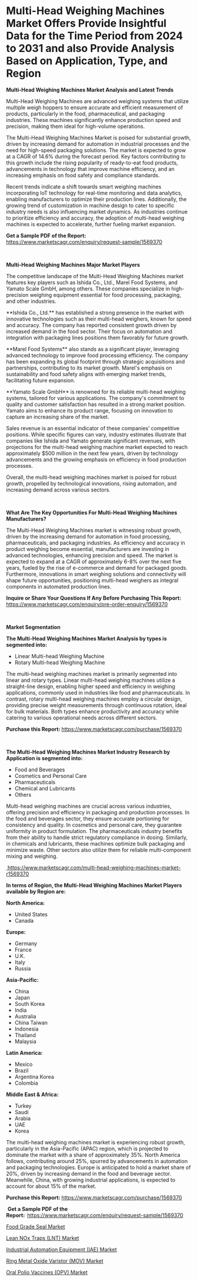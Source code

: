 <p><h1>Multi-Head Weighing Machines Market Offers Provide Insightful Data for the Time Period from 2024 to 2031 and also Provide Analysis Based on Application, Type, and Region</h1></p><p><strong>Multi-Head Weighing Machines Market Analysis and Latest Trends</strong></p>
<p><p>Multi-Head Weighing Machines are advanced weighing systems that utilize multiple weigh hoppers to ensure accurate and efficient measurement of products, particularly in the food, pharmaceutical, and packaging industries. These machines significantly enhance production speed and precision, making them ideal for high-volume operations. </p><p>The Multi-Head Weighing Machines Market is poised for substantial growth, driven by increasing demand for automation in industrial processes and the need for high-speed packaging solutions. The market is expected to grow at a CAGR of 14.6% during the forecast period. Key factors contributing to this growth include the rising popularity of ready-to-eat food products, advancements in technology that improve machine efficiency, and an increasing emphasis on food safety and compliance standards.</p><p>Recent trends indicate a shift towards smart weighing machines incorporating IoT technology for real-time monitoring and data analytics, enabling manufacturers to optimize their production lines. Additionally, the growing trend of customization in machine design to cater to specific industry needs is also influencing market dynamics. As industries continue to prioritize efficiency and accuracy, the adoption of multi-head weighing machines is expected to accelerate, further fueling market expansion.</p></p>
<p><strong>Get a Sample PDF of the Report:&nbsp;</strong> <a href="https://www.marketscagr.com/enquiry/request-sample/1569370?utm_campaign=1693&utm_medium=2&utm_source=Github&utm_content=ia&utm_term=14102024&utm_id=multi-head-weighing-machines">https://www.marketscagr.com/enquiry/request-sample/1569370</a></p>
<p>&nbsp;</p>
<p><strong>Multi-Head Weighing Machines Major Market Players</strong></p>
<p><p>The competitive landscape of the Multi-Head Weighing Machines market features key players such as Ishida Co., Ltd., Marel Food Systems, and Yamato Scale GmbH, among others. These companies specialize in high-precision weighing equipment essential for food processing, packaging, and other industries. </p><p>**Ishida Co., Ltd.** has established a strong presence in the market with innovative technologies such as their multi-head weighers, known for speed and accuracy. The company has reported consistent growth driven by increased demand in the food sector. Their focus on automation and integration with packaging lines positions them favorably for future growth.</p><p>**Marel Food Systems** also stands as a significant player, leveraging advanced technology to improve food processing efficiency. The company has been expanding its global footprint through strategic acquisitions and partnerships, contributing to its market growth. Marel's emphasis on sustainability and food safety aligns with emerging market trends, facilitating future expansion.</p><p>**Yamato Scale GmbH** is renowned for its reliable multi-head weighing systems, tailored for various applications. The company's commitment to quality and customer satisfaction has resulted in a strong market position. Yamato aims to enhance its product range, focusing on innovation to capture an increasing share of the market.</p><p>Sales revenue is an essential indicator of these companies’ competitive positions. While specific figures can vary, industry estimates illustrate that companies like Ishida and Yamato generate significant revenues, with projections for the multi-head weighing machine market expected to reach approximately $500 million in the next few years, driven by technology advancements and the growing emphasis on efficiency in food production processes.</p><p>Overall, the multi-head weighing machines market is poised for robust growth, propelled by technological innovations, rising automation, and increasing demand across various sectors.</p></p>
<p>&nbsp;</p>
<p><strong>What Are The Key Opportunities For Multi-Head Weighing Machines Manufacturers?</strong></p>
<p><p>The Multi-Head Weighing Machines market is witnessing robust growth, driven by the increasing demand for automation in food processing, pharmaceuticals, and packaging industries. As efficiency and accuracy in product weighing become essential, manufacturers are investing in advanced technologies, enhancing precision and speed. The market is expected to expand at a CAGR of approximately 6-8% over the next five years, fueled by the rise of e-commerce and demand for packaged goods. Furthermore, innovations in smart weighing solutions and connectivity will shape future opportunities, positioning multi-head weighers as integral components in automated production lines.</p></p>
<p><strong>Inquire or Share Your Questions If Any Before Purchasing This Report:</strong> <a href="https://www.marketscagr.com/enquiry/pre-order-enquiry/1569370?utm_campaign=1693&utm_medium=2&utm_source=Github&utm_content=ia&utm_term=14102024&utm_id=multi-head-weighing-machines">https://www.marketscagr.com/enquiry/pre-order-enquiry/1569370</a></p>
<p>&nbsp;</p>
<p><strong>Market Segmentation</strong></p>
<p><strong>The Multi-Head Weighing Machines Market Analysis by types is segmented into:</strong></p>
<p><ul><li>Linear Multi-head Weighing Machine</li><li>Rotary Multi-head Weighing Machine</li></ul></p>
<p><p>The multi-head weighing machines market is primarily segmented into linear and rotary types. Linear multi-head weighing machines utilize a straight-line design, enabling higher speed and efficiency in weighing applications, commonly used in industries like food and pharmaceuticals. In contrast, rotary multi-head weighing machines employ a circular design, providing precise weight measurements through continuous rotation, ideal for bulk materials. Both types enhance productivity and accuracy while catering to various operational needs across different sectors.</p></p>
<p><strong>Purchase this Report:&nbsp;</strong><a href="https://www.marketscagr.com/purchase/1569370?utm_campaign=1693&utm_medium=2&utm_source=Github&utm_content=ia&utm_term=14102024&utm_id=multi-head-weighing-machines">https://www.marketscagr.com/purchase/1569370</a></p>
<p>&nbsp;</p>
<p><strong>The Multi-Head Weighing Machines Market Industry Research by Application is segmented into:</strong></p>
<p><ul><li>Food and Beverages</li><li>Cosmetics and Personal Care</li><li>Pharmaceuticals</li><li>Chemical and Lubricants</li><li>Others</li></ul></p>
<p><p>Multi-head weighing machines are crucial across various industries, offering precision and efficiency in packaging and production processes. In the food and beverages sector, they ensure accurate portioning for consistency and quality. In cosmetics and personal care, they guarantee uniformity in product formulation. The pharmaceuticals industry benefits from their ability to handle strict regulatory compliance in dosing. Similarly, in chemicals and lubricants, these machines optimize bulk packaging and minimize waste. Other sectors also utilize them for reliable multi-component mixing and weighing.</p></p>
<p><a href="https://www.marketscagr.com/multi-head-weighing-machines-market-r1569370?utm_campaign=1693&utm_medium=2&utm_source=Github&utm_content=ia&utm_term=14102024&utm_id=multi-head-weighing-machines">&nbsp;https://www.marketscagr.com/multi-head-weighing-machines-market-r1569370</a></p>
<p><strong>In terms of Region, the Multi-Head Weighing Machines Market Players available by Region are:</strong></p>
<p>
    <p> <strong> North America: </strong>
        <ul>
            <li>United States</li>
            <li>Canada</li>
        </ul>
        </p> 
    <p> <strong> Europe: </strong>
        <ul>
            <li>Germany</li>
            <li>France</li>
            <li>U.K.</li>
            <li>Italy</li>
            <li>Russia</li>
        </ul>
        </p> 
    <p> <strong> Asia-Pacific: </strong>
        <ul>
            <li>China</li>
            <li>Japan</li>
            <li>South Korea</li>
            <li>India</li>
            <li>Australia</li>
            <li>China Taiwan</li>
            <li>Indonesia</li>
            <li>Thailand</li>
            <li>Malaysia</li>
        </ul>
        </p> 
    <p> <strong> Latin America: </strong>
        <ul>
            <li>Mexico</li>
            <li>Brazil</li>
            <li>Argentina Korea</li>
            <li>Colombia</li>
        </ul>
        </p> 
    <p> <strong> Middle East & Africa: </strong>
        <ul>
            <li>Turkey</li>
            <li>Saudi</li>
            <li>Arabia</li>
            <li>UAE</li>
            <li>Korea</li>
        </ul>
    </p>
    </p>
<p><p>The multi-head weighing machines market is experiencing robust growth, particularly in the Asia-Pacific (APAC) region, which is projected to dominate the market with a share of approximately 35%. North America follows, contributing around 25%, spurred by advancements in automation and packaging technologies. Europe is anticipated to hold a market share of 20%, driven by increasing demand in the food and beverage sector. Meanwhile, China, with growing industrial applications, is expected to account for about 15% of the market.</p></p>
<p><strong>Purchase this Report: </strong><a href="https://www.marketscagr.com/purchase/1569370?utm_campaign=1693&utm_medium=2&utm_source=Github&utm_content=ia&utm_term=14102024&utm_id=multi-head-weighing-machines">https://www.marketscagr.com/purchase/1569370</a></p>
<p>&nbsp;<strong>Get a Sample PDF of the Report:&nbsp;&nbsp;</strong><a href="https://www.marketscagr.com/enquiry/request-sample/1569370?utm_campaign=1693&utm_medium=2&utm_source=Github&utm_content=ia&utm_term=14102024&utm_id=multi-head-weighing-machines">https://www.marketscagr.com/enquiry/request-sample/1569370</a></p>
<p><strong></strong></p>
<p><p><a href="https://www.linkedin.com/pulse/food-grade-seal-market-global-regional-analysis-focus-gc3jc?utm_campaign=1693&utm_medium=2&utm_source=Github&utm_content=ia&utm_term=14102024&utm_id=multi-head-weighing-machines">Food Grade Seal Market</a></p><p><a href="https://www.linkedin.com/pulse/lean-nox-traps-lnt-market-global-insights-regional-analysis-zlo9c?utm_campaign=1693&utm_medium=2&utm_source=Github&utm_content=ia&utm_term=14102024&utm_id=multi-head-weighing-machines">Lean NOx Traps (LNT) Market</a></p><p><a href="https://github.com/santosh758595/Market-Research-Report-List-6/blob/main/industrial-automation-equipment-iae-market.md?utm_campaign=1693&utm_medium=2&utm_source=Github&utm_content=ia&utm_term=14102024&utm_id=multi-head-weighing-machines">Industrial Automation Equipment (IAE) Market</a></p><p><a href="https://www.linkedin.com/pulse/global-ring-metal-oxide-varistor-mov-industry-analysis-qy1oc?trk=public_post_embed_feed-article-content&utm_campaign=1693&utm_medium=2&utm_source=Github&utm_content=ia&utm_term=14102024&utm_id=multi-head-weighing-machines">Ring Metal Oxide Varistor (MOV) Market</a></p><p><a href="https://www.linkedin.com/pulse/influencing-factors-oral-polio-vaccines-opv-market-insights-dq1zc?utm_campaign=1693&utm_medium=2&utm_source=Github&utm_content=ia&utm_term=14102024&utm_id=multi-head-weighing-machines">Oral Polio Vaccines (OPV) Market</a></p></p>